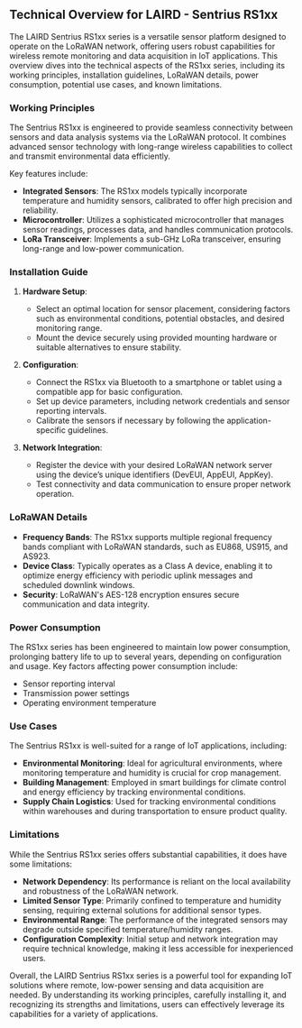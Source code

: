 ## Technical Overview for LAIRD - Sentrius RS1xx

The LAIRD Sentrius RS1xx series is a versatile sensor platform designed to operate on the LoRaWAN network, offering users robust capabilities for wireless remote monitoring and data acquisition in IoT applications. This overview dives into the technical aspects of the RS1xx series, including its working principles, installation guidelines, LoRaWAN details, power consumption, potential use cases, and known limitations.

### Working Principles

The Sentrius RS1xx is engineered to provide seamless connectivity between sensors and data analysis systems via the LoRaWAN protocol. It combines advanced sensor technology with long-range wireless capabilities to collect and transmit environmental data efficiently. 

Key features include:
- **Integrated Sensors**: The RS1xx models typically incorporate temperature and humidity sensors, calibrated to offer high precision and reliability.
- **Microcontroller**: Utilizes a sophisticated microcontroller that manages sensor readings, processes data, and handles communication protocols.
- **LoRa Transceiver**: Implements a sub-GHz LoRa transceiver, ensuring long-range and low-power communication.

### Installation Guide

1. **Hardware Setup**: 
   - Select an optimal location for sensor placement, considering factors such as environmental conditions, potential obstacles, and desired monitoring range.
   - Mount the device securely using provided mounting hardware or suitable alternatives to ensure stability.

2. **Configuration**:
   - Connect the RS1xx via Bluetooth to a smartphone or tablet using a compatible app for basic configuration.
   - Set up device parameters, including network credentials and sensor reporting intervals.
   - Calibrate the sensors if necessary by following the application-specific guidelines.

3. **Network Integration**:
   - Register the device with your desired LoRaWAN network server using the device’s unique identifiers (DevEUI, AppEUI, AppKey).
   - Test connectivity and data communication to ensure proper network operation.

### LoRaWAN Details

- **Frequency Bands**: The RS1xx supports multiple regional frequency bands compliant with LoRaWAN standards, such as EU868, US915, and AS923.
- **Device Class**: Typically operates as a Class A device, enabling it to optimize energy efficiency with periodic uplink messages and scheduled downlink windows.
- **Security**: LoRaWAN's AES-128 encryption ensures secure communication and data integrity.

### Power Consumption

The RS1xx series has been engineered to maintain low power consumption, prolonging battery life to up to several years, depending on configuration and usage. Key factors affecting power consumption include:
- Sensor reporting interval
- Transmission power settings
- Operating environment temperature

### Use Cases

The Sentrius RS1xx is well-suited for a range of IoT applications, including:

- **Environmental Monitoring**: Ideal for agricultural environments, where monitoring temperature and humidity is crucial for crop management.
- **Building Management**: Employed in smart buildings for climate control and energy efficiency by tracking environmental conditions.
- **Supply Chain Logistics**: Used for tracking environmental conditions within warehouses and during transportation to ensure product quality.

### Limitations

While the Sentrius RS1xx series offers substantial capabilities, it does have some limitations:

- **Network Dependency**: Its performance is reliant on the local availability and robustness of the LoRaWAN network.
- **Limited Sensor Type**: Primarily confined to temperature and humidity sensing, requiring external solutions for additional sensor types.
- **Environmental Range**: The performance of the integrated sensors may degrade outside specified temperature/humidity ranges.
- **Configuration Complexity**: Initial setup and network integration may require technical knowledge, making it less accessible for inexperienced users.

Overall, the LAIRD Sentrius RS1xx series is a powerful tool for expanding IoT solutions where remote, low-power sensing and data acquisition are needed. By understanding its working principles, carefully installing it, and recognizing its strengths and limitations, users can effectively leverage its capabilities for a variety of applications.